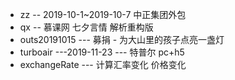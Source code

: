 + zz -- 2019-10-1~2019-10-7  中正集团外包
+ qx -- 慕课网 七夕言情  解析重构版
+ outs20191015 --- 募捐 - 为大山里的孩子点亮一盏灯
+ turboair   ---2019-11-23 ---  特普尔 pc+h5 
+ exchangeRate --- 计算汇率变化 价格变化

